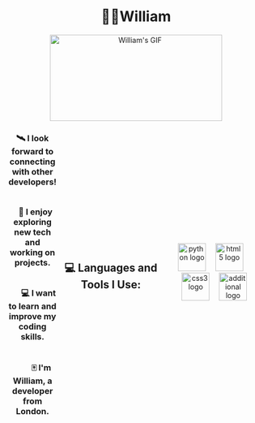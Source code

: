 

<h1 align="center"><b>🧗🏻William</b></h1>
  <div align="center" style="flex: 0 0 auto; margin-left: 20px border: 20;">
    <img width="340" height="170" src="https://media1.tenor.com/m/5IW2P62ENCAAAAAd/sharingan-naruto.gif" alt="William's GIF" />
  </div>
</div>



<div align="center" style="display: flex; align-items: center; justify-content: center;">
  <div style="flex: 1; display: flex; flex-direction: column; align-items: center;">
    <h3>🛰 I look forward to connecting with other developers!</h3>
    <h3>&nbsp;&nbsp;&nbsp;🚀 I enjoy exploring new tech and working on projects.</h3>
    <h3>&nbsp;&nbsp;&nbsp;&nbsp;&nbsp;&nbsp;💻 I want to learn and improve my coding skills.</h3>
    <h3>&nbsp;&nbsp;&nbsp;&nbsp;&nbsp;&nbsp;&nbsp;&nbsp;&nbsp;🀄 I'm William, a developer from London.</h3>
  </div><hr>







<h2 align="center">💻 Languages and Tools I Use:</h2>

<div align="center">
  <img src="https://cdn.jsdelivr.net/gh/devicons/devicon/icons/python/python-original.svg" height="55" alt="python logo" />
  <img width="11" />
  <img src="https://cdn.jsdelivr.net/gh/devicons/devicon/icons/html5/html5-original.svg" height="55" alt="html5 logo" />
  <img width="11" />
  <img src="https://cdn.jsdelivr.net/gh/devicons/devicon/icons/css3/css3-original.svg" height="55" alt="css3 logo" />
  <img width="11" />
  <img src="https://custom-images.strikinglycdn.com/res/hrscywv4p/image/upload/c_limit,fl_lossy,h_9000,w_1200,f_auto,q_auto/12653425/mkMrNAtqyb2cOskfKcITq3WMq8U3t7eDo.png" height="55" alt="additional logo" />
</div>















